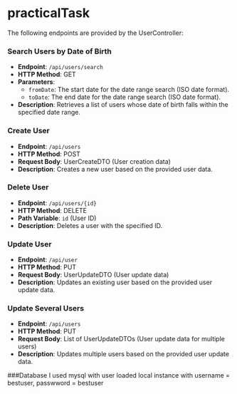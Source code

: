 # practicalTask

The following endpoints are provided by the UserController:

### Search Users by Date of Birth

- **Endpoint**: `/api/users/search`
- **HTTP Method**: GET
- **Parameters**:
  - `fromDate`: The start date for the date range search (ISO date format).
  - `toDate`: The end date for the date range search (ISO date format).
- **Description**: Retrieves a list of users whose date of birth falls within the specified date range.

### Create User

- **Endpoint**: `/api/users`
- **HTTP Method**: POST
- **Request Body**: UserCreateDTO (User creation data)
- **Description**: Creates a new user based on the provided user data.

### Delete User

- **Endpoint**: `/api/users/{id}`
- **HTTP Method**: DELETE
- **Path Variable**: `id` (User ID)
- **Description**: Deletes a user with the specified ID.

### Update User

- **Endpoint**: `/api/user`
- **HTTP Method**: PUT
- **Request Body**: UserUpdateDTO (User update data)
- **Description**: Updates an existing user based on the provided user update data.

### Update Several Users

- **Endpoint**: `/api/users`
- **HTTP Method**: PUT
- **Request Body**: List of UserUpdateDTOs (User update data for multiple users)
- **Description**: Updates multiple users based on the provided user update data.

###Database
I used mysql with user loaded local instance with username = bestuser, passwword = bestuser

